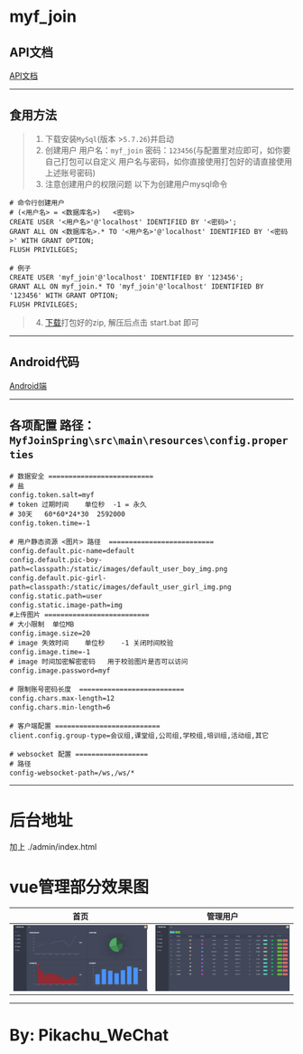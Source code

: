 myf_join
======


API文档
-------
[API文档](https://console-docs.apipost.cn/preview/9e608885058d3ede/38f1d8c9f866c1c9)

---


食用方法
---
>1. 下载安装`MySql`(版本 >`5.7.26`)并启动
>2. 创建用户 用户名：`myf_join` 密码：`123456`(与配置里对应即可，如你要自己打包可以自定义 用户名与密码，如你直接使用打包好的请直接使用上述账号密码)
>3. 注意创建用户的权限问题 以下为创建用户mysql命令
```mysql
# 命令行创建用户
# (<用户名> = <数据库名>)   <密码>
CREATE USER '<用户名>'@'localhost' IDENTIFIED BY '<密码>';
GRANT ALL ON <数据库名>.* TO '<用户名>'@'localhost' IDENTIFIED BY '<密码>' WITH GRANT OPTION;
FLUSH PRIVILEGES;

# 例子
CREATE USER 'myf_join'@'localhost' IDENTIFIED BY '123456';
GRANT ALL ON myf_join.* TO 'myf_join'@'localhost' IDENTIFIED BY '123456' WITH GRANT OPTION;
FLUSH PRIVILEGES;
```
>4. [下载](/jar/myf-join.zip)打包好的zip, 解压后点击 start.bat 即可

---

Android代码
---
[Android端](https://github.com/pikachu0621/MyfJoinAndroid)

---


各项配置 路径：`MyfJoinSpring\src\main\resources\config.properties`
---
```properties
# 数据安全 ==========================
# 盐
config.token.salt=myf
# token 过期时间    单位秒  -1 = 永久
# 30天   60*60*24*30  2592000
config.token.time=-1

# 用户静态资源 <图片> 路径  ==========================
config.default.pic-name=default
config.default.pic-boy-path=classpath:/static/images/default_user_boy_img.png
config.default.pic-girl-path=classpath:/static/images/default_user_girl_img.png
config.static.path=user
config.static.image-path=img
#上传图片 ==========================
# 大小限制  单位MB
config.image.size=20
# image 失效时间    单位秒    -1 关闭时间校验
config.image.time=-1
# image 时间加密解密密码   用于校验图片是否可以访问
config.image.password=myf

# 限制账号密码长度  ==========================
config.chars.max-length=12
config.chars.min-length=6

# 客户端配置 ==========================
client.config.group-type=会议组,课堂组,公司组,学校组,培训组,活动组,其它

# websocket 配置 ==================
# 路径
config-websocket-path=/ws,/ws/*
```

---


后台地址
======
加上 ./admin/index.html

vue管理部分效果图
======

|首页|管理用户|
|:---:|:--:|
| ![](/material/1.png) | ![](/material/2.png) |

---

By: Pikachu_WeChat
===

